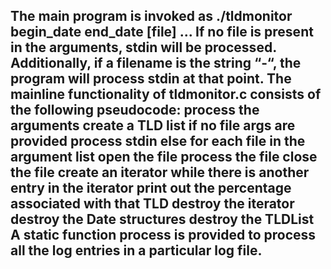 The main program is invoked as
./tldmonitor begin_date end_date [file] ...
If no file is present in the arguments, stdin will be processed. Additionally, if a filename 
is the string “-“, the program will process stdin at that point.
The mainline functionality of tldmonitor.c consists of the following pseudocode:
process the arguments
create a TLD list
if no file args are provided
 process stdin
else for each file in the argument list
 open the file
 process the file
 close the file
create an iterator
while there is another entry in the iterator
 print out the percentage associated with that TLD
destroy the iterator
destroy the Date structures
destroy the TLDList
A static function process is provided to process all the log entries in a particular log file.
------------
